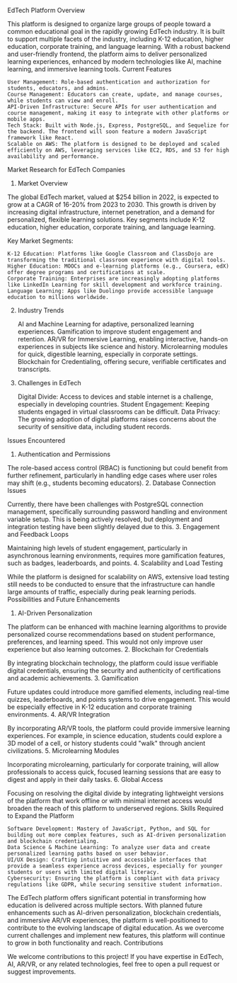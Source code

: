 EdTech Platform
Overview

This platform is designed to organize large groups of people toward a common educational goal in the rapidly growing EdTech industry. It is built to support multiple facets of the industry, including K-12 education, higher education, corporate training, and language learning. With a robust backend and user-friendly frontend, the platform aims to deliver personalized learning experiences, enhanced by modern technologies like AI, machine learning, and immersive learning tools.
Current Features

    User Management: Role-based authentication and authorization for students, educators, and admins.
    Course Management: Educators can create, update, and manage courses, while students can view and enroll.
    API-Driven Infrastructure: Secure APIs for user authentication and course management, making it easy to integrate with other platforms or mobile apps.
    Tech Stack: Built with Node.js, Express, PostgreSQL, and Sequelize for the backend. The frontend will soon feature a modern JavaScript framework like React.
    Scalable on AWS: The platform is designed to be deployed and scaled efficiently on AWS, leveraging services like EC2, RDS, and S3 for high availability and performance.

Market Research for EdTech Companies
1. Market Overview

The global EdTech market, valued at $254 billion in 2022, is expected to grow at a CAGR of 16-20% from 2023 to 2030. This growth is driven by increasing digital infrastructure, internet penetration, and a demand for personalized, flexible learning solutions. Key segments include K-12 education, higher education, corporate training, and language learning.

Key Market Segments:

    K-12 Education: Platforms like Google Classroom and ClassDojo are transforming the traditional classroom experience with digital tools.
    Higher Education: MOOCs and e-learning platforms (e.g., Coursera, edX) offer degree programs and certifications at scale.
    Corporate Training: Enterprises are increasingly adopting platforms like LinkedIn Learning for skill development and workforce training.
    Language Learning: Apps like Duolingo provide accessible language education to millions worldwide.

2. Industry Trends

    AI and Machine Learning for adaptive, personalized learning experiences.
    Gamification to improve student engagement and retention.
    AR/VR for Immersive Learning, enabling interactive, hands-on experiences in subjects like science and history.
    Microlearning modules for quick, digestible learning, especially in corporate settings.
    Blockchain for Credentialing, offering secure, verifiable certificates and transcripts.

3. Challenges in EdTech

    Digital Divide: Access to devices and stable internet is a challenge, especially in developing countries.
    Student Engagement: Keeping students engaged in virtual classrooms can be difficult.
    Data Privacy: The growing adoption of digital platforms raises concerns about the security of sensitive data, including student records.

Issues Encountered
1. Authentication and Permissions

The role-based access control (RBAC) is functioning but could benefit from further refinement, particularly in handling edge cases where user roles may shift (e.g., students becoming educators).
2. Database Connection Issues

Currently, there have been challenges with PostgreSQL connection management, specifically surrounding password handling and environment variable setup. This is being actively resolved, but deployment and integration testing have been slightly delayed due to this.
3. Engagement and Feedback Loops

Maintaining high levels of student engagement, particularly in asynchronous learning environments, requires more gamification features, such as badges, leaderboards, and points.
4. Scalability and Load Testing

While the platform is designed for scalability on AWS, extensive load testing still needs to be conducted to ensure that the infrastructure can handle large amounts of traffic, especially during peak learning periods.
Possibilities and Future Enhancements
1. AI-Driven Personalization

The platform can be enhanced with machine learning algorithms to provide personalized course recommendations based on student performance, preferences, and learning speed. This would not only improve user experience but also learning outcomes.
2. Blockchain for Credentials

By integrating blockchain technology, the platform could issue verifiable digital credentials, ensuring the security and authenticity of certifications and academic achievements.
3. Gamification

Future updates could introduce more gamified elements, including real-time quizzes, leaderboards, and points systems to drive engagement. This would be especially effective in K-12 education and corporate training environments.
4. AR/VR Integration

By incorporating AR/VR tools, the platform could provide immersive learning experiences. For example, in science education, students could explore a 3D model of a cell, or history students could "walk" through ancient civilizations.
5. Microlearning Modules

Incorporating microlearning, particularly for corporate training, will allow professionals to access quick, focused learning sessions that are easy to digest and apply in their daily tasks.
6. Global Access

Focusing on resolving the digital divide by integrating lightweight versions of the platform that work offline or with minimal internet access would broaden the reach of this platform to underserved regions.
Skills Required to Expand the Platform

    Software Development: Mastery of JavaScript, Python, and SQL for building out more complex features, such as AI-driven personalization and blockchain credentialing.
    Data Science & Machine Learning: To analyze user data and create personalized learning paths based on user behavior.
    UI/UX Design: Crafting intuitive and accessible interfaces that provide a seamless experience across devices, especially for younger students or users with limited digital literacy.
    Cybersecurity: Ensuring the platform is compliant with data privacy regulations like GDPR, while securing sensitive student information.

The EdTech platform offers significant potential in transforming how education is delivered across multiple sectors. With planned future enhancements such as AI-driven personalization, blockchain credentials, and immersive AR/VR experiences, the platform is well-positioned to contribute to the evolving landscape of digital education. As we overcome current challenges and implement new features, this platform will continue to grow in both functionality and reach.
Contributions

We welcome contributions to this project! If you have expertise in EdTech, AI, AR/VR, or any related technologies, feel free to open a pull request or suggest improvements.
